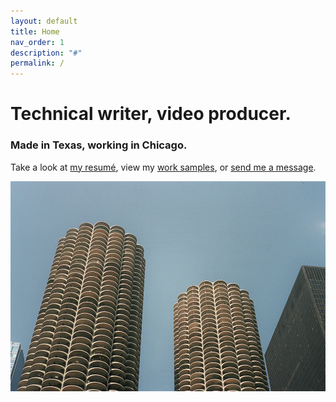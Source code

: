```yaml
---
layout: default
title: Home
nav_order: 1
description: "#"
permalink: /
---
```

# Technical writer, video producer.


### Made in Texas, working in Chicago. 


Take a look at [my resumé](resume), view my [work samples](portfolio), or [send me a message](mailto:sam@sambiguous.com).

![Marina City, in Chicago, IL.](marina_city.jpg)
